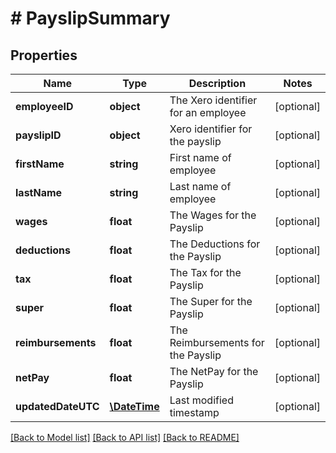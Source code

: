 # # PayslipSummary

## Properties

Name | Type | Description | Notes
------------ | ------------- | ------------- | -------------
**employeeID** | **object** | The Xero identifier for an employee | [optional] 
**payslipID** | **object** | Xero identifier for the payslip | [optional] 
**firstName** | **string** | First name of employee | [optional] 
**lastName** | **string** | Last name of employee | [optional] 
**wages** | **float** | The Wages for the Payslip | [optional] 
**deductions** | **float** | The Deductions for the Payslip | [optional] 
**tax** | **float** | The Tax for the Payslip | [optional] 
**super** | **float** | The Super for the Payslip | [optional] 
**reimbursements** | **float** | The Reimbursements for the Payslip | [optional] 
**netPay** | **float** | The NetPay for the Payslip | [optional] 
**updatedDateUTC** | [**\DateTime**](\DateTime.md) | Last modified timestamp | [optional] 

[[Back to Model list]](../../README.md#documentation-for-models) [[Back to API list]](../../README.md#documentation-for-api-endpoints) [[Back to README]](../../README.md)


